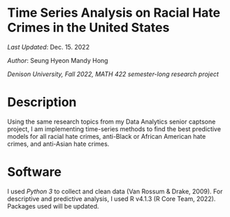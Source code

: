 # Time Series Analysis on Racial Hate Crimes in the United States

*Last Updated*: Dec. 15. 2022

*Author*: Seung Hyeon Mandy Hong

*Denison University, Fall 2022, MATH 422 semester-long research project*

# Description
Using the same research topics from my Data Analytics senior captsone project, I am implementing time-series methods to find the best predictive models for all racial hate crimes, anti-Black or African American hate crimes, and anti-Asian hate crimes.

# Software
I used *Python 3* to collect and clean data (Van Rossum & Drake, 2009). For descriptive and predictive analysis, I used R v4.1.3 (R Core Team, 2022). Packages used will be updated.


